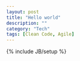 ```yaml
---
layout: post
title: "Hello world"
description: ""
category: "Tech"
tags: [Clean Code, Agile]
---
```

{% include JB/setup %}
